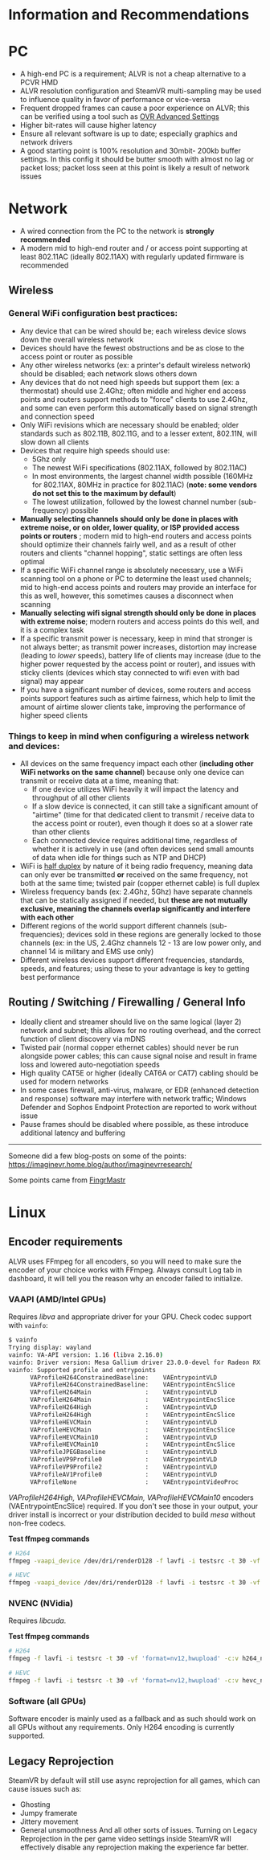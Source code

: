 # Information and Recommendations

# PC

- A high-end PC is a requirement; ALVR is not a cheap alternative to a PCVR HMD
- ALVR resolution configuration and SteamVR multi-sampling may be used to influence quality in favor of performance or vice-versa
- Frequent dropped frames can cause a poor experience on ALVR; this can be verified using a tool such as [OVR Advanced Settings](https://github.com/OpenVR-Advanced-Settings/OpenVR-AdvancedSettings)
- Higher bit-rates will cause higher latency
- Ensure all relevant software is up to date; especially graphics and network drivers
- A good starting point is 100% resolution and 30mbit- 200kb buffer settings. In this config it should be butter smooth with almost no lag or packet loss; packet loss seen at this point is likely a result of network issues

# Network

- A wired connection from the PC to the network is **strongly recommended**
- A modern mid to high-end router and / or access point supporting at least 802.11AC (ideally 802.11AX) with regularly updated firmware is recommended

## Wireless

### General WiFi configuration best practices:

- Any device that can be wired should be; each wireless device slows down the overall wireless network
- Devices should have the fewest obstructions and be as close to the access point or router as possible
- Any other wireless networks (ex: a printer's default wireless network) should be disabled; each network slows others down
- Any devices that do not need high speeds but support them (ex: a thermostat) should use 2.4Ghz; often middle and higher end access points and routers support methods to "force" clients to use 2.4Ghz, and some can even perform this automatically based on signal strength and connection speed
- Only WiFi revisions which are necessary should be enabled; older standards such as 802.11B, 802.11G, and to a lesser extent, 802.11N, will slow down all clients
- Devices that require high speeds should use:
  - 5Ghz only
  - The newest WiFi specifications (802.11AX, followed by 802.11AC)
  - In most environments, the largest channel width possible (160MHz for 802.11AX, 80MHz in practice for 802.11AC) (**note: some vendors do not set this to the maximum by default**)
  - The lowest utilization, followed by the lowest channel number (sub-frequency) possible
- **Manually selecting channels should only be done in places with extreme noise, or on older, lower quality, or ISP provided access points or routers** ; modern mid to high-end routers and access points should optimize their channels fairly well, and as a result of other routers and clients "channel hopping", static settings are often less optimal
- If a specific WiFi channel range is absolutely necessary, use a WiFi scanning tool on a phone or PC to determine the least used channels; mid to high-end access points and routers may provide an interface for this as well, however, this sometimes causes a disconnect when scanning
- **Manually selecting wifi signal strength should only be done in places with extreme noise**; modern routers and access points do this well, and it is a complex task
- If a specific transmit power is necessary, keep in mind that stronger is not always better; as transmit power increases, distortion may increase (leading to *lower* speeds), battery life of clients may increase (due to the higher power requested by the access point or router), and issues with sticky clients (devices which stay connected to wifi even with bad signal) may appear
- If you have a significant number of devices, some routers and access points support features such as airtime fairness, which help to limit the amount of airtime slower clients take, improving the performance of higher speed clients

### Things to keep in mind when configuring a wireless network and devices:

- All devices on the same frequency impact each other (**including other WiFi networks on the same channel**) because only one device can transmit or receive data at a time, meaning that:
  - If one device utilizes WiFi heavily it will impact the latency and throughput of all other clients
  - If a slow device is connected, it can still take a significant amount of "airtime" (time for that dedicated client to transmit / receive data to the access point or router), even though it does so at a slower rate than other clients
  - Each connected device requires additional time, regardless of whether it is actively in use (and often devices send small amounts of data when idle for things such as NTP and DHCP)
- WiFi is [half duplex](https://en.wikipedia.org/wiki/Duplex_(telecommunications)#Half_duplex) by nature of it being radio frequency, meaning data can only ever be transmitted **or** received on the same frequency, not both at the same time; twisted pair (copper ethernet cable) is full duplex
- Wireless frequency bands (ex: 2.4Ghz, 5Ghz) have separate channels that can be statically assigned if needed, but **these are not mutually exclusive, meaning the channels overlap significantly and interfere with each other**
- Different regions of the world support different channels (sub-frequencies); devices sold in these regions are generally locked to those channels (ex: in the US, 2.4Ghz channels 12 - 13 are low power only, and channel 14 is military and EMS use only)
- Different wireless devices support different frequencies, standards, speeds, and features; using these to your advantage is key to getting best performance

## Routing / Switching / Firewalling / General Info

- Ideally client and streamer should live on the same logical (layer 2) network and subnet; this allows for no routing overhead, and the correct function of client discovery via mDNS
- Twisted pair (normal copper ethernet cables) should never be run alongside power cables; this can cause signal noise and result in frame loss and lowered auto-negotiation speeds
- High quality CAT5E or higher (ideally CAT6A or CAT7) cabling should be used for modern networks
- In some cases firewall, anti-virus, malware, or EDR (enhanced detection and response) software may interfere with network traffic; Windows Defender and Sophos Endpoint Protection are reported to work without issue
- Pause frames should be disabled where possible, as these introduce additional latency and buffering

***

Someone did a few blog-posts on some of the points:
https://imaginevr.home.blog/author/imaginevrresearch/

Some points came from [FingrMastr](https://github.com/FingrMastr)

# Linux

## Encoder requirements

ALVR uses FFmpeg for all encoders, so you will need to make sure the encoder of your choice works with FFmpeg.
Always consult Log tab in dashboard, it will tell you the reason why an encoder failed to initialize.

### VAAPI (AMD/Intel GPUs)

Requires *libva* and appropriate driver for your GPU. Check codec support with `vainfo`:

```sh
$ vainfo                                                                                                                                                                       130 ↵ !10090
Trying display: wayland
vainfo: VA-API version: 1.16 (libva 2.16.0)
vainfo: Driver version: Mesa Gallium driver 23.0.0-devel for Radeon RX 7900 XTX (gfx1100, LLVM 16.0.0, DRM 3.49, 6.1.1-zen1-1-zen)
vainfo: Supported profile and entrypoints
      VAProfileH264ConstrainedBaseline:    VAEntrypointVLD
      VAProfileH264ConstrainedBaseline:    VAEntrypointEncSlice
      VAProfileH264Main               :    VAEntrypointVLD
      VAProfileH264Main               :    VAEntrypointEncSlice
      VAProfileH264High               :    VAEntrypointVLD
      VAProfileH264High               :    VAEntrypointEncSlice
      VAProfileHEVCMain               :    VAEntrypointVLD
      VAProfileHEVCMain               :    VAEntrypointEncSlice
      VAProfileHEVCMain10             :    VAEntrypointVLD
      VAProfileHEVCMain10             :    VAEntrypointEncSlice
      VAProfileJPEGBaseline           :    VAEntrypointVLD
      VAProfileVP9Profile0            :    VAEntrypointVLD
      VAProfileVP9Profile2            :    VAEntrypointVLD
      VAProfileAV1Profile0            :    VAEntrypointVLD
      VAProfileNone                   :    VAEntrypointVideoProc
```

*VAProfileH264High, VAProfileHEVCMain, VAProfileHEVCMain10* encoders (VAEntrypointEncSlice) required. If you don't see those
in your output, your driver install is incorrect or your distribution decided to build *mesa* without non-free codecs.

**Test ffmpeg commands**

```sh
# H264
ffmpeg -vaapi_device /dev/dri/renderD128 -f lavfi -i testsrc -t 30 -vf 'format=nv12,hwupload' -c:v h264_vaapi vaapi-h264.mp4

# HEVC
ffmpeg -vaapi_device /dev/dri/renderD128 -f lavfi -i testsrc -t 30 -vf 'format=nv12,hwupload' -c:v hevc_vaapi vaapi-hevc.mp4
```

### NVENC (NVidia)

Requires *libcuda*.

**Test ffmpeg commands**

```sh
# H264
ffmpeg -f lavfi -i testsrc -t 30 -vf 'format=nv12,hwupload' -c:v h264_nvenc nvenc-h264.mp4

# HEVC
ffmpeg -f lavfi -i testsrc -t 30 -vf 'format=nv12,hwupload' -c:v hevc_nvenc nvenc-hevc.mp4
```

### Software (all GPUs)

Software encoder is mainly used as a fallback and as such should work on all GPUs without any requirements.
Only H264 encoding is currently supported.

## Legacy Reprojection

SteamVR by default will still use async reprojection for all games, which can cause issues such as:

- Ghosting
- Jumpy framerate
- Jittery movement
- General unsmoothness
  And all other sorts of issues. Turning on Legacy Reprojection in the per game video settings inside SteamVR will effectively disable
  any reprojection making the experience far better.
